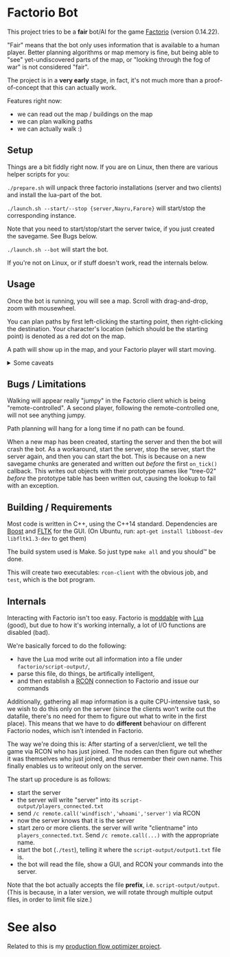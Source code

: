 Factorio Bot
============

This project tries to be a **fair** bot/AI for the game
[Factorio](https://www.factorio.com) (version 0.14.22).

"Fair" means that the bot only uses information that is available to a human
player. Better planning algorithms or map memory is fine, but being able to
"see" yet-undiscovered parts of the map, or "looking through the fog of war"
is not considered "fair".

The project is in a **very early** stage, in fact, it's not much more than a
proof-of-concept that this can actually work.

Features right now:

  * we can read out the map / buildings on the map
  * we can plan walking paths
  * we can actually walk :)



Setup
------

Things are a bit fiddly right now. If you are on Linux, then there are various
helper scripts for you:

`./prepare.sh` will unpack three factorio installations (server and two
clients) and install the lua-part of the bot.

`./launch.sh --start/--stop {server,Nayru,Farore}` will start/stop the
corresponding instance.

Note that you need to start/stop/start the server twice, if you just created the
savegame. See Bugs below.

`./launch.sh --bot` will start the bot.

If you're not on Linux, or if stuff doesn't work, read the internals below.


Usage
-----

Once the bot is running, you will see a map. Scroll with drag-and-drop, zoom
with mousewheel.

You can plan paths by first left-clicking the starting point, then
right-clicking the destination. Your character's location (which should
be the starting point) is denoted as a red dot on the map.

A path will show up in the map, and your Factorio player will start moving.

<details>
<summary>Some caveats</summary>
Note that only `game.players[1]` will move, i.e. the **first** player that has
ever joined the map since creation.

Note that drag-and-dropping the map will count as a start-selecting left
click. Also note that, when clicking a tile, you actually select its **top
left corner** as a destination/starting point.

Also note that the path shown is no longer the path the player actually walks.
This is because walking now creates a `WalkTo` goal, which internally plans
its own path, starting from the player's current position.
</details>



Bugs / Limitations
------------------

Walking will appear really "jumpy" in the Factorio client which is being
"remote-controlled". A second player, following the remote-controlled one,
will not see anything jumpy.

Path planning will hang for a long time if no path can be found.

When a new map has been created, starting the server and then the bot will crash
the bot. As a workaround, start the server, stop the server, start the server
again, and then you can start the bot. This is because on a new savegame chunks
are generated and written out *before* the first `on_tick()` callback. This
writes out objects with their prototype names like "tree-02" *before* the
prototype table has been written out, causing the lookup to fail with an
exception.

Building / Requirements
-----------------------

Most code is written in C++, using the C++14 standard. Dependencies are 
[Boost](http://boost.org) and [FLTK](http://fltk.org) for the GUI. (On Ubuntu,
run: `apt-get install libboost-dev libfltk1.3-dev` to get them)

The build system used is Make. So just type `make all` and you should™ be
done.

This will create two executables: `rcon-client` with the obvious job, and
`test`, which is the bot program.



Internals
---------

Interacting with Factorio isn't too easy. Factorio is [moddable](http://lua-api.factorio.com)
with [Lua](https://www.lua.org) (good), but due to how it's working
internally, a lot of I/O functions are disabled (bad).

We're basically forced to do the following:

  * have the Lua mod write out all information into a file under
    `factorio/script-output/`,
  * parse this file, do things, be artifically intelligent,
  * and then establish a
    [RCON](https://developer.valvesoftware.com/wiki/Source_RCON_Protocol)
    connection to Factorio and issue our commands

Additionally, gathering all map information is a quite CPU-intensive task, so
we wish to do this only on the server (since the clients won't write out the
datafile, there's no need for them to figure out what to write in the first
place). This means that we have to do **different** behaviour on different
Factorio nodes, which isn't intended in Factorio.

The way we're doing this is: After starting of a server/client, we tell the
game via RCON who has just joined. The nodes can then figure out whether it
was themselves who just joined, and thus remember their own name.  This
finally enables us to writeout only on the server.

The start up procedure is as follows:

  * start the server
  * the server will write "server" into its `script-output/players_connected.txt`
  * send `/c remote.call('windfisch','whoami','server')` via RCON
  * now the server knows that it is the server
  * start zero or more clients. the server will write "clientname" into
    `players_connected.txt`. Send `/c remote.call(...)` with the appropriate
    name.
  * start the bot (`./test`), telling it where the `script-output/output1.txt`
    file is.
  * the bot will read the file, show a GUI, and RCON your commands into the
    server.

Note that the bot actually accepts the file **prefix**, i.e.
`script-output/output`. (This is because, in a later version, we will rotate
through multiple output files, in order to limit file size.)


See also
========

Related to this is my [production flow optimizer project](https://github.com/Windfisch/production-flow).
